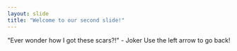 ```yaml
---
layout: slide
title: "Welcome to our second slide!"
---
```

"Ever wonder how I got these scars?!" - Joker
Use the left arrow to go back!